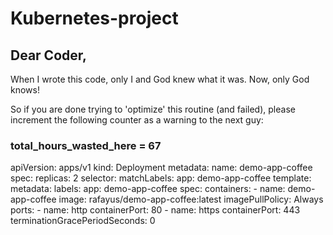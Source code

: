 # Kubernetes-project

## Dear Coder,

When I wrote this code, only I and God 
knew what it was.
Now, only God knows!

So if you are done trying to 'optimize'
this routine (and failed),
please increment the following counter
as a warning
to the next guy:

### total_hours_wasted_here = 67

apiVersion: apps/v1
kind: Deployment
metadata:
  name: demo-app-coffee
spec:
  replicas: 2
  selector:
    matchLabels:
      app: demo-app-coffee
  template:
    metadata:
      labels:
        app: demo-app-coffee
    spec:
      containers:
        - name: demo-app-coffee
          image: rafayus/demo-app-coffee:latest
          imagePullPolicy: Always
          ports:
            - name: http
              containerPort: 80
            - name: https
              containerPort: 443
      terminationGracePeriodSeconds: 0
